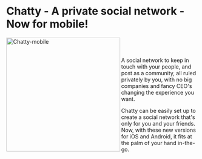 # Chatty - A private social network - Now for mobile!

<p>
  <img align="left" width="300" alt="Chatty-mobile" src="https://github.com/WonderAliceUwU/Chatty-Mobile/assets/83221077/72b69bc3-ac73-4417-86fc-308cda189e50">
  </br></br></br>
  A social network to keep in touch with your people, and post as a community, all ruled privately by you, with no big companies and fancy CEO's changing the experience you want.

  Chatty can be easily set up to create a social network that's only for you and your friends. Now, with these new versions for iOS and Android, it fits at the palm of your hand in-the-go.
</p>
